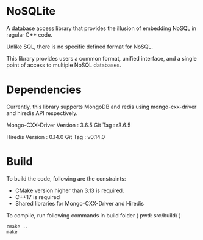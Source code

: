 # NoSQLite
A database access library that provides the illusion of embedding
NoSQL in regular C++ code.

Unlike SQL, there is no specific defined format for NoSQL. 

This library provides users a common format, unified interface, 
and a single point of access to multiple NoSQL databases. 

# Dependencies

Currently, this library supports MongoDB and redis using mongo-cxx-driver and
hiredis API respectively.

Mongo-CXX-Driver 
Version : 3.6.5 
Git Tag : r3.6.5

Hiredis 
Version : 0.14.0
Git Tag : v0.14.0

# Build

To build the code, following are the constraints:
- CMake version higher than 3.13 is required.
- C++17 is required
- Shared libraries for Mongo-CXX-Driver and Hiredis

To compile, run following commands in build folder ( pwd: src/build/ )

    cmake ..
    make
